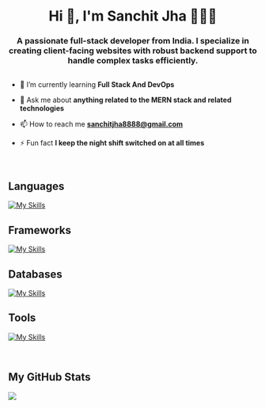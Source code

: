 <h1 align="center">Hi 👋, I'm Sanchit Jha 🧑🏻‍💻</h1>
<h3 align="center">A passionate full-stack developer from India. I specialize in creating client-facing websites with robust backend support to handle complex tasks efficiently.</h3>



<p align="left"> <a href="https://twitter.com/sanchit_jha05" target="blank"><img src="https://img.shields.io/twitter/follow/sanchit_jha05?logo=twitter&style=for-the-badge" alt="" /></a> </p>

- 🌱 I’m currently learning **Full Stack And DevOps**

- 💬 Ask me about **anything related to the MERN stack and related technologies**

- 📫 How to reach me **sanchitjha8888@gmail.com**

- ⚡ Fun fact **I keep the night shift switched on at all times**


<br/>
 
<h2>Languages</h2>

[![My Skills](https://skillicons.dev/icons?i=ts,js,go,bash,python)](https://skillicons.dev)

<h2>Frameworks</h2>
  
[![My Skills](https://skillicons.dev/icons?i=nestjs,express,fastapi,angular,react,nextjs,tailwindcss)](https://skillicons.dev)

<h2>Databases</h2>
  
[![My Skills](https://skillicons.dev/icons?i=postgres,redis,mongo)](https://skillicons.dev)

<h2>Tools</h2>
 
[![My Skills](https://skillicons.dev/icons?i=neovim,vim,git,docker,k8s,kafka,linux,githubactions)](https://skillicons.dev)

<br/>

<h2>My GitHub Stats</h2>
<img src="https://github-readme-stats.vercel.app/api?username=sanchitjha&show_icons=true&show=reviews,prs_merged,prs_merged_percentage&theme=dark" />
